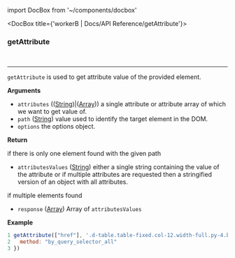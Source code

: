 import DocBox from '~/components/docbox'

<DocBox title={'workerB | Docs/API Reference/getAttribute'}>

### **getAttribute**
<br/>
<hr/>

`getAttribute` is used to get attribute value of the provided element.

**Arguments**

-   `attributes` (([String](https://developer.mozilla.org/docs/Web/JavaScript/Reference/Global_Objects/String))|([Array](https://developer.mozilla.org/docs/Web/JavaScript/Reference/Global_Objects/Array))) a single attribute or attribute array of which we want to get value of.
- `path` ([String](https://developer.mozilla.org/docs/Web/JavaScript/Reference/Global_Objects/String)) value used to identify the target element in the DOM.
-   `options` the options object.

**Return**

if there is only one element found with the given path

- `attributesValues` ([String](https://developer.mozilla.org/docs/Web/JavaScript/Reference/Global_Objects/String)) either a single string containing the value of the attribute or if multiple attributes are requested then a stringified version of an object with all attributes.

if multiple elements found

- `response` ([Array](https://developer.mozilla.org/docs/Web/JavaScript/Reference/Global_Objects/Array)) Array of `attributesValues`

**Example**

```javascript
1 getAttribute(["href"], '.d-table.table-fixed.col-12.width-full.py-4.border-bottom.border-gray-light [data-hovercard-type="user"]', {
2   method: "by_query_selector_all"
3 })
```

</DocBox>
